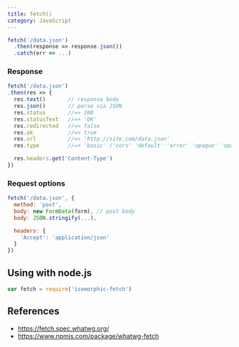 ```yaml
---
title: fetch()
category: JavaScript
---
```


```js
fetch('/data.json')
  .then(response => response.json())
  .catch(err => ...)
```

### Response

```js
fetch('/data.json')
.then(res => {
  res.text()       // response body
  res.json()       // parse via JSON
  res.status       //=> 200
  res.statusText   //=> 'OK'
  res.redirected   //=> false
  res.ok           //=> true
  res.url          //=> 'http://site.com/data.json'
  res.type         //=> 'basic' ('cors' 'default' 'error' 'opaque' 'opaqueredirect')

  res.headers.get('Content-Type')
})
```

### Request options

```js
fetch('/data.json', {
  method: 'post',
  body: new FormData(form), // post body
  body: JSON.stringify(...),

  headers: {
    'Accept': 'application/json'
  }
})
```

##

## Using with node.js

```js
var fetch = require('isomorphic-fetch')
```

## References

- <https://fetch.spec.whatwg.org/>
- <https://www.npmjs.com/package/whatwg-fetch>
